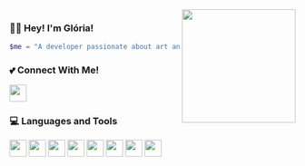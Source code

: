 

<img align="right" height="200px" src="https://media1.giphy.com/media/f8suIm8PqkcysK2T1D/giphy.gif?cid=790b7611bad35d28a38553b1d233176a780ba59ad6061854&rid=giphy.gif&ct=s" />

### 👩‍💻 Hey! I'm Glória! 

~~~php
$me = "A developer passionate about art and design."; 
~~~
  
  ### 💕 Connect With Me!
  <div>
    <a href="https://www.linkedin.com/in/gloriaporte/"><img src="https://cdn.jsdelivr.net/gh/devicons/devicon/icons/linkedin/linkedin-original.svg" width="30px" /></a>
  </div>

  ### 💻 Languages and Tools
  <div>
    <img src="https://cdn.jsdelivr.net/gh/devicons/devicon/icons/html5/html5-original.svg" width="30px" />
    <img src="https://cdn.jsdelivr.net/gh/devicons/devicon/icons/css3/css3-original.svg" width="30px" />
    <img src="https://cdn.jsdelivr.net/gh/devicons/devicon/icons/javascript/javascript-original.svg" width="30px" />
    <img src="https://cdn.jsdelivr.net/gh/devicons/devicon/icons/vuejs/vuejs-original.svg" width="30px" />
    <img src="https://cdn.jsdelivr.net/gh/devicons/devicon/icons/react/react-original.svg" width="30px" />
    <img src="https://cdn.jsdelivr.net/gh/devicons/devicon/icons/php/php-original.svg" width="30px"/>
    <img src="https://cdn.jsdelivr.net/gh/devicons/devicon/icons/laravel/laravel-plain.svg" width="30px"  />
    <img src="https://cdn.jsdelivr.net/gh/devicons/devicon/icons/git/git-original.svg" width="30px" />
  </div>

